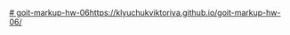 [# goit-markup-hw-06](https://klyuchukviktoriya.github.io/goit-markup-hw-06/)https://klyuchukviktoriya.github.io/goit-markup-hw-06/

